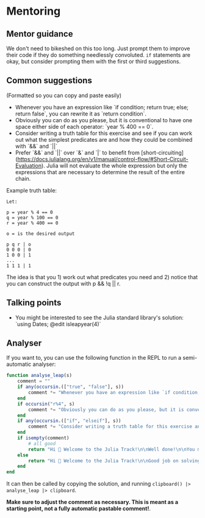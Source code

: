 # Mentoring

## Mentor guidance

We don't need to bikeshed on this too long. Just prompt them to improve their code if they do something needlessly convoluted. `if` statements are okay, but consider prompting them with the first or third suggestions.


## Common suggestions

(Formatted so you can copy and paste easily)

- Whenever you have an expression like \`if condition; return true; else; return false\`, you can rewrite it as \`return condition\`.
- Obviously you can do as you please, but it is conventional to have one space either side of each operator: \`year % 400 == 0\`.
- Consider writing a truth table for this exercise and see if you can work out what the simplest predicates are and how they could be combined with \`&&\` and \`||\`
- Prefer \`&&\` and \`||\` over \`&\` and \`|\` to benefit from \[short-circuiting\](https://docs.julialang.org/en/v1/manual/control-flow/#Short-Circuit-Evaluation). Julia will not evaluate the whole expression but only the expressions that are necessary to determine the result of the entire chain.

Example truth table:

```
Let:

p = year % 4 == 0
q = year % 100 == 0
r = year % 400 == 0

o = is the desired output

p q r | o
0 0 0 | 0
1 0 0 | 1
...
1 1 1 | 1

```

The idea is that you 1) work out what predicates you need and 2) notice that you can construct the output with p && !q || r.

## Talking points

- You might be interested to see the Julia standard library's solution: \`using Dates; @edit isleapyear(4)\`

## Analyser

If you want to, you can use the following function in the REPL to run a semi-automatic analyser:

```julia
function analyse_leap(s)
	comment = ""
	if any(occursin.(["true", "false"], s))
		comment *= "Whenever you have an expression like `if condition; return true; else; return false`, you can rewrite it as `return condition`.\n\n"
	end
	if occursin("r%4", s)
		comment *= "Obviously you can do as you please, but it is conventional to have one space either side of each operator: `year % 400 == 0`.\n\n"
	end
	if any(occursin.(["if", "elseif"], s))
		comment *= "Consider writing a truth table for this exercise and see if you can work out what the simplest predicates are and how they could be combined with `&&` and `||`.\n\n"
	end
	if isempty(comment)
		# all good
		return "Hi 👋 Welcome to the Julia Track!\n\nWell done!\n\nYou might be interested to see the Julia standard library's solution: `using Dates; @edit isleapyear(4)`"
	else
		return "Hi 👋 Welcome to the Julia Track!\n\nGood job on solving the problem! Some tips to improve your solution:\n\n" * comment
	end
end
```

It can then be called by copying the solution, and running `clipboard() |> analyse_leap |> clipboard`.

**Make sure to adjust the comment as necessary. This is meant as a starting point, not a fully automatic pastable comment!**.
